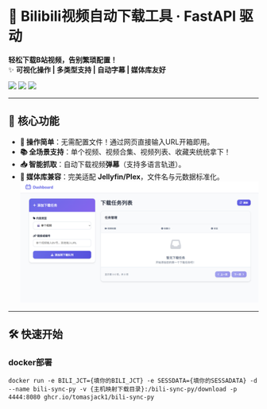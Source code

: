 # 🚀 Bilibili视频自动下载工具 · FastAPI 驱动

**轻松下载B站视频，告别繁琐配置！**  
✨ **可视化操作 | 多类型支持 | 自动字幕 | 媒体库友好**  

![](https://img.shields.io/badge/Powered%20by-FastAPI-009688?logo=fastapi) 
![](https://img.shields.io/badge/Support-Bilibili-00A1D6?logo=bilibili) 
![](https://img.shields.io/badge/Media%20Server-Ready-important)

---

## 🌟 核心功能

- **🎥 操作简单**：无需配置文件！通过网页直接输入URL开箱即用。
- **📚 全场景支持**：单个视频、视频合集、视频列表、收藏夹统统拿下！
- **📥 智能抓取**：自动下载视频**弹幕**（支持多语言轨道）。
- **🔄 媒体库兼容**：完美适配 **Jellyfin/Plex**，文件名与元数据标准化。
![](https://github.com/TomasJack1/bili-sync-py/blob/main/images/main-menu.png?raw=true)
---

## 🛠️ 快速开始

### docker部署
```shell
docker run -e BILI_JCT={填你的BILI_JCT} -e SESSDATA={填你的SESSADATA} -d --name bili-sync-py -v {主机映射下载目录}:/bili-sync-py/download -p 4444:8080 ghcr.io/tomasjack1/bili-sync-py
```
